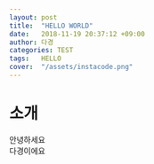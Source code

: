 ```yaml
---
layout: post
title:  "HELLO WORLD"
date:   2018-11-19 20:37:12 +09:00
author: 다경
categories: TEST
tags:	HELLO
cover:  "/assets/instacode.png"
---
```


# 소개 
안녕하세요 <BR>
다경이에요 
